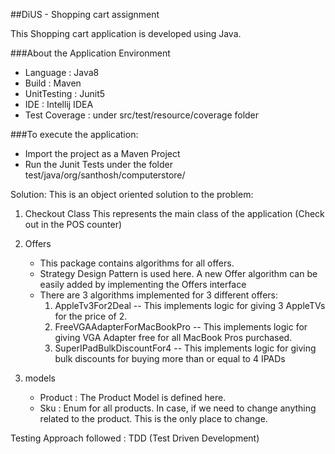 ##DiUS - Shopping cart assignment

This Shopping cart application is developed using Java. 

###About the Application Environment
- Language      : Java8
- Build         : Maven
- UnitTesting   : Junit5
- IDE           : Intellij IDEA
- Test Coverage : under src/test/resource/coverage folder

###To execute the application:
- Import the project as a Maven Project 
- Run the Junit Tests under the folder test/java/org/santhosh/computerstore/

Solution:
This is an object oriented solution to the problem:

1. Checkout Class
    This represents the main class of the application (Check out in the POS counter)

2. Offers 
    - This package contains algorithms for all offers. 
    - Strategy Design Pattern is used here. A new Offer algorithm can be easily added by implementing the Offers interface
    - There are 3 algorithms implemented for 3 different offers:
         1. AppleTv3For2Deal -- This implements logic for giving 3 AppleTVs for the price of 2.
         2. FreeVGAAdapterForMacBookPro -- This implements logic for giving VGA Adapter free for all MacBook Pros purchased.
         3. SuperIPadBulkDiscountFor4 -- This implements logic for giving bulk discounts for buying more than or equal to 4 IPADs

3. models
     - Product : The Product Model is defined here.
     - Sku     : Enum for all products. In case, if we need to change anything related to the product. This is the only place to change.

Testing Approach followed : TDD (Test Driven Development)

